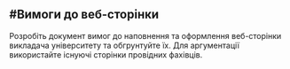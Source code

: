 #Вимоги до веб-сторінки
---
Розробіть документ вимог до наповнення та оформлення веб-сторінки викладача університету та обгрунтуйте їх. Для аргументації використайте існуючі сторінки провідних фахівців.